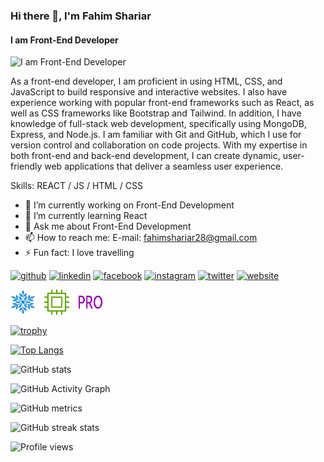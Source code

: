 ### Hi there 👋, I'm Fahim Shariar
#### I am Front-End Developer
![I am Front-End Developer](https://scontent.fjsr6-1.fna.fbcdn.net/v/t39.30808-6/273253447_3144414772509125_7454379300901818456_n.jpg?_nc_cat=106&ccb=1-7&_nc_sid=19026a&_nc_eui2=AeFYXggEKjtJBn5qoczf-TEKDohZdIKQBi0OiFl0gpAGLZt79YKOGA3p4fGQoYOQxBiX9erBbHRPv_e7mvs97yq0&_nc_ohc=aBfB_l8QBBwAX8ZPQlh&_nc_ht=scontent.fjsr6-1.fna&oh=00_AfAdrjd9Zz4E8V8gwNjiKKbfvYUOcHOOGjTPzxLjgLqDqA&oe=642C854F)

As a front-end developer, I am proficient in using HTML, CSS, and JavaScript to build responsive and interactive websites. I also have experience working with popular front-end frameworks such as React, as well as CSS frameworks like Bootstrap and Tailwind. In addition, 
I have knowledge of full-stack web development, specifically using MongoDB, Express, and Node.js. I am familiar with Git and GitHub, which I use for version control and collaboration on code projects. With my expertise in both front-end and back-end development, 
I can create dynamic, user-friendly web applications that deliver a seamless user experience.

Skills:  REACT / JS / HTML / CSS

- 🔭 I’m currently working on Front-End Development 
- 🌱 I’m currently learning React 
- 💬 Ask me about Front-End Development 
- 📫 How to reach me: E-mail: fahimshariar28@gmail.com 
- ⚡ Fun fact: I love travelling 


[<img src='https://cdn.jsdelivr.net/npm/simple-icons@3.0.1/icons/github.svg' alt='github' height='40'>](https://github.com/fahimshariar28)  [<img src='https://cdn.jsdelivr.net/npm/simple-icons@3.0.1/icons/linkedin.svg' alt='linkedin' height='40'>](https://www.linkedin.com/in/fahimshariar28/)  [<img src='https://cdn.jsdelivr.net/npm/simple-icons@3.0.1/icons/facebook.svg' alt='facebook' height='40'>](https://www.facebook.com/fahimshariar28)  [<img src='https://cdn.jsdelivr.net/npm/simple-icons@3.0.1/icons/instagram.svg' alt='instagram' height='40'>](https://www.instagram.com/_fahim_shariar_/)  [<img src='https://cdn.jsdelivr.net/npm/simple-icons@3.0.1/icons/twitter.svg' alt='twitter' height='40'>](https://twitter.com/fahim_shariar28)  [<img src='https://cdn.jsdelivr.net/npm/simple-icons@3.0.1/icons/icloud.svg' alt='website' height='40'>](fahimshariar.com)  

<a href='https://archiveprogram.github.com/'><img src='https://raw.githubusercontent.com/acervenky/animated-github-badges/master/assets/acbadge.gif' width='40' height='40'></a> <a href='https://docs.github.com/en/developers'><img src='https://raw.githubusercontent.com/acervenky/animated-github-badges/master/assets/devbadge.gif' width='40' height='40'></a> <a href='https://github.com/pricing'><img src='https://raw.githubusercontent.com/acervenky/animated-github-badges/master/assets/pro.gif' width='40' height='40'></a> 

[![trophy](https://github-profile-trophy.vercel.app/?username=fahimshariar28)](https://github.com/ryo-ma/github-profile-trophy)

[![Top Langs](https://github-readme-stats.vercel.app/api/top-langs/?username=fahimshariar28)](https://github.com/anuraghazra/github-readme-stats)

![GitHub stats](https://github-readme-stats.vercel.app/api?username=fahimshariar28&show_icons=true&count_private=true)  

![GitHub Activity Graph](https://activity-graph.herokuapp.com/graph?username=fahimshariar28)  

![GitHub metrics](https://metrics.lecoq.io/fahimshariar28)  

![GitHub streak stats](https://streak-stats.demolab.com/?user=fahimshariar28)  

![Profile views](https://gpvc.arturio.dev/fahimshariar28)  
